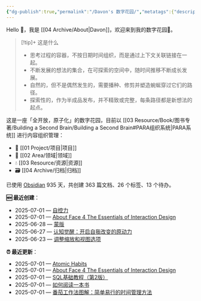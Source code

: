 ```yaml
---
{"dg-publish":true,"permalink":"/Davon's 数字花园/","metatags":{"description":"这里是 🏡Davon的数字花园，是个人不断发展的想法的集合，作为半成品的思考，在可探索的空间中，随时间推移不断播种、修剪、塑造","og:site_name":"DavonOs","og:title":"Davon 的数字花园","og:type":"article","og:url":"https://zuji.eu.org","og:image":"https://wp.technologyreview.com/wp-content/uploads/2020/08/digital-garden_web.jpg","og:image:width":"400","og:image:alt":"articlecover","og:locale":"zh_cn"},"tags":["gardenEntry"],"created":"2023-06-03T20:26:48.504+08:00","updated":"2025-05-08T09:47:53.014+08:00"}
---
```


Hello 👋，我是 [[04 Archive/About\|Davon]]，欢迎来到我的数字花园🌱。

>[!tip]+ 这是什么
>- 思考过程的容器，不按日期时间组织，而是通过上下文关联链接在一起。
>- 不断发展的想法的集合，在可探索的空间中，随时间推移不断成长发展。
>- 自然的，但不是偶然发生的，需要播种、修剪并塑造蜿蜒穿过它们的路径。
>- 探索性的，作为半成品发布，并不精致或完整，每条路径都是新想法的起点。

这是一座「全开放，原子化」的数字花园，目前以 [[03 Resource/Book/图书专著/Building a Second Brain/Building a Second Brain#PARA组织系统\|PARA系统]] 进行内容组织管理：
- 🎯 [[01 Project/项目\|项目]]
- 🔖 [[02 Area/领域\|领域]]
- 💧 [[03 Resource/资源\|资源]]
 - 🗃️ [[04 Archive/归档\|归档]]

<p><span>已使用 <a data-tooltip-position="top" aria-label="https://obsidian.md/" rel="noopener nofollow" class="external-link" href="https://obsidian.md/" target="_blank">Obsidian</a> 935 天，共创建 363 篇文档、26 个标签、13 个待办。 <br></span></p>

**🆕 最近创建**：
<div><ul class="dataview list-view-ul"><li><span>2025-07-01 — <a data-tooltip-position="top" aria-label="03 Resource/Book/图书专著/自控力.md" data-href="03 Resource/Book/图书专著/自控力.md" href="03 Resource/Book/图书专著/自控力.md" class="internal-link" target="_blank" rel="noopener nofollow">自控力</a></span></li><li><span>2025-07-01 — <a data-tooltip-position="top" aria-label="About Face 4 The Essentials of Interaction Design.md" data-href="About Face 4 The Essentials of Interaction Design.md" href="About Face 4 The Essentials of Interaction Design.md" class="internal-link" target="_blank" rel="noopener nofollow">About Face 4 The Essentials of Interaction Design</a></span></li><li><span>2025-06-28 — <a data-tooltip-position="top" aria-label="02 Area/设计/Figma Design Learn/蒙版.md" data-href="02 Area/设计/Figma Design Learn/蒙版.md" href="02 Area/设计/Figma Design Learn/蒙版.md" class="internal-link" target="_blank" rel="noopener nofollow">蒙版</a></span></li><li><span>2025-06-27 — <a data-tooltip-position="top" aria-label="03 Resource/Book/图书专著/认知觉醒：开启自我改变的原动力.md" data-href="03 Resource/Book/图书专著/认知觉醒：开启自我改变的原动力.md" href="03 Resource/Book/图书专著/认知觉醒：开启自我改变的原动力.md" class="internal-link" target="_blank" rel="noopener nofollow">认知觉醒：开启自我改变的原动力</a></span></li><li><span>2025-06-23 — <a data-tooltip-position="top" aria-label="02 Area/设计/Figma Design Learn/调整缩放和视图选项.md" data-href="02 Area/设计/Figma Design Learn/调整缩放和视图选项.md" href="02 Area/设计/Figma Design Learn/调整缩放和视图选项.md" class="internal-link" target="_blank" rel="noopener nofollow">调整缩放和视图选项</a></span></li></ul></div>

**⏰ 最近更新**：
<div><ul class="dataview list-view-ul"><li><span>2025-07-01 — <a data-tooltip-position="top" aria-label="03 Resource/Book/图书专著/Atomic Habits.md" data-href="03 Resource/Book/图书专著/Atomic Habits.md" href="03 Resource/Book/图书专著/Atomic Habits.md" class="internal-link" target="_blank" rel="noopener nofollow">Atomic Habits</a></span></li><li><span>2025-07-01 — <a data-tooltip-position="top" aria-label="03 Resource/Book/图书专著/About Face 4 The Essentials of Interaction Design.md" data-href="03 Resource/Book/图书专著/About Face 4 The Essentials of Interaction Design.md" href="03 Resource/Book/图书专著/About Face 4 The Essentials of Interaction Design.md" class="internal-link" target="_blank" rel="noopener nofollow">About Face 4 The Essentials of Interaction Design</a></span></li><li><span>2025-07-01 — <a data-tooltip-position="top" aria-label="03 Resource/Book/图书专著/SQL基础教程（第2版）.md" data-href="03 Resource/Book/图书专著/SQL基础教程（第2版）.md" href="03 Resource/Book/图书专著/SQL基础教程（第2版）.md" class="internal-link" target="_blank" rel="noopener nofollow">SQL基础教程（第2版）</a></span></li><li><span>2025-07-01 — <a data-tooltip-position="top" aria-label="03 Resource/Book/图书专著/如何阅读一本书.md" data-href="03 Resource/Book/图书专著/如何阅读一本书.md" href="03 Resource/Book/图书专著/如何阅读一本书.md" class="internal-link" target="_blank" rel="noopener nofollow">如何阅读一本书</a></span></li><li><span>2025-07-01 — <a data-tooltip-position="top" aria-label="03 Resource/Book/图书专著/番茄工作法图解：简单易行的时间管理方法.md" data-href="03 Resource/Book/图书专著/番茄工作法图解：简单易行的时间管理方法.md" href="03 Resource/Book/图书专著/番茄工作法图解：简单易行的时间管理方法.md" class="internal-link" target="_blank" rel="noopener nofollow">番茄工作法图解：简单易行的时间管理方法</a></span></li></ul></div>